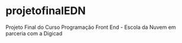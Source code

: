 # projetofinalEDN
Projeto Final do Curso Programação Front End - Escola da Nuvem em parceria com a Digicad
